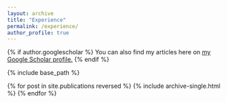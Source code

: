 ```yaml
---
layout: archive
title: "Experience"
permalink: /experience/
author_profile: true
---
```


{% if author.googlescholar %} 
  You can also find my articles here on <u><a href="{{author.googlescholar}}">my Google Scholar profile</a>.</u>
{% endif %}

{% include base_path %}

{% for post in site.publications reversed %}
  {% include archive-single.html %}
{% endfor %}

